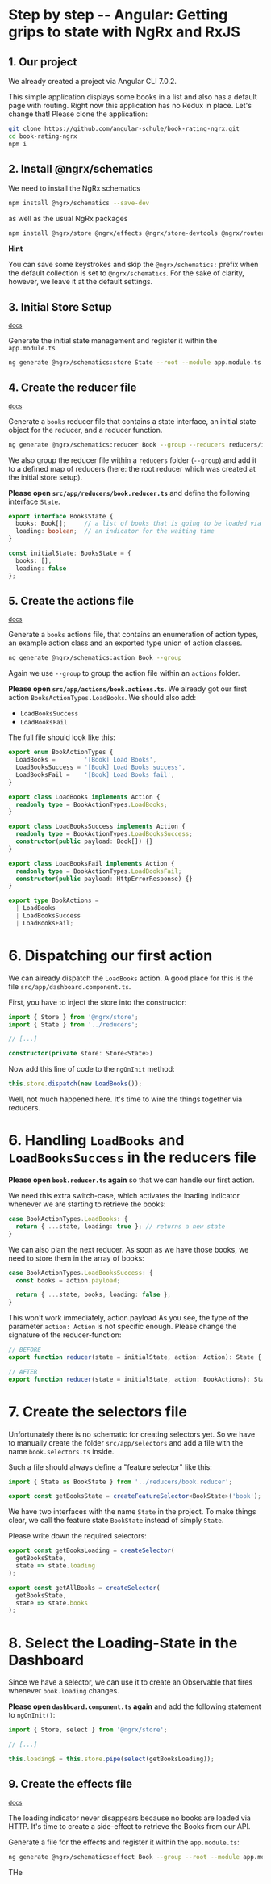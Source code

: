 # Step by step -- Angular: Getting grips to state with NgRx and RxJS



## 1. Our project

We already created a project via Angular CLI 7.0.2.

<!--
```sh
ng new book-rating --routing --style=scss --prefix=br
```
-->

This simple application displays some books in a list and also has a default page with routing.
Right now this application has no Redux in place.
Let's change that! Please clone the application:

```sh
git clone https://github.com/angular-schule/book-rating-ngrx.git
cd book-rating-ngrx
npm i
```



## 2. Install @ngrx/schematics

We need to install the NgRx schematics

```sh
npm install @ngrx/schematics --save-dev
```

as well as the usual NgRx packages

```sh
npm install @ngrx/store @ngrx/effects @ngrx/store-devtools @ngrx/router-store --save
```

__Hint__

You can save some keystrokes and skip the `@ngrx/schematics:` prefix when the default collection is set to `@ngrx/schematics`.
For the sake of clarity, however, we leave it at the default settings.



## 3. Initial Store Setup 

<small>[docs](https://github.com/ngrx/platform/blob/master/docs/schematics/store.md)</small>

Generate the initial state management and register it within the `app.module.ts`

```sh
ng generate @ngrx/schematics:store State --root --module app.module.ts
```



## 4. Create the reducer file

<small>[docs](https://github.com/ngrx/platform/blob/master/docs/schematics/reducer.md)</small>

Generate a `books` reducer file that contains a state interface,
an initial state object for the reducer, and a reducer function.

```sh
ng generate @ngrx/schematics:reducer Book --group --reducers reducers/index.ts
```

We also group the reducer file within a `reducers` folder (`--group`)
and add it to a defined map of reducers (here: the root reducer which was created at the initial store setup).

__Please open `src/app/reducers/book.reducer.ts`__ and define the following interface `State`.

```ts
export interface BooksState {
  books: Book[];     // a list of books that is going to be loaded via HTTP
  loading: boolean;  // an indicator for the waiting time
}

const initialState: BooksState = {
  books: [],
  loading: false
};
```



## 5. Create the actions file

<small>[docs](https://github.com/ngrx/platform/blob/master/docs/schematics/action.md)</small>

Generate a `books` actions file, that contains an enumeration of action types,
an example action class and an exported type union of action classes.

```sh
ng generate @ngrx/schematics:action Book --group
```

Again we use `--group` to group the action file within an `actions` folder.


__Please open `src/app/actions/book.actions.ts`.__
We already got our first action `BooksActionTypes.LoadBooks`. 
We should also add:

* `LoadBooksSuccess`
* `LoadBooksFail`

The full file should look like this:

```ts
export enum BookActionTypes {
  LoadBooks =        '[Book] Load Books',
  LoadBooksSuccess = '[Book] Load Books success',
  LoadBooksFail =    '[Book] Load Books fail',
}

export class LoadBooks implements Action {
  readonly type = BookActionTypes.LoadBooks;
}

export class LoadBooksSuccess implements Action {
  readonly type = BookActionTypes.LoadBooksSuccess;
  constructor(public payload: Book[]) {}
}

export class LoadBooksFail implements Action {
  readonly type = BookActionTypes.LoadBooksFail;
  constructor(public payload: HttpErrorResponse) {}
}

export type BookActions =
  | LoadBooks
  | LoadBooksSuccess
  | LoadBooksFail;
```



# 6. Dispatching our first action

We can already dispatch the `LoadBooks` action.
A good place for this is the file `src/app/dashboard.component.ts`.

First, you have to inject the store into the constructor:

```ts
import { Store } from '@ngrx/store';
import { State } from '../reducers';

// [...]

constructor(private store: Store<State>)
```

Now add this line of code to the `ngOnInit` method:

```ts
this.store.dispatch(new LoadBooks());
```

Well, not much happened here.
It's time to wire the things together via reducers.



# 6. Handling `LoadBooks` and `LoadBooksSuccess` in the reducers file

__Please open `book.reducer.ts` again__ so that we can handle our first action.

We need this extra switch-case, which activates the loading indicator whenever we are starting to retrieve the books:

```ts
case BookActionTypes.LoadBooks: {
  return { ...state, loading: true }; // returns a new state
}
```

We can also plan the next reducer.
As soon as we have those books, we need to store them in the array of books:

```ts
case BookActionTypes.LoadBooksSuccess: {
  const books = action.payload;

  return { ...state, books, loading: false };
}
```

This won't work immediately, action.payload As you see, the type of the parameter `action: Action` is not specific enough. Please change the signature of the reducer-function:

```ts
// BEFORE
export function reducer(state = initialState, action: Action): State {

// AFTER
export function reducer(state = initialState, action: BookActions): State {
```

# 7. Create the selectors file 

Unfortunately there is no schematic for creating selectors yet.
So we have to manually create the folder `src/app/selectors` and add a file with the name `book.selectors.ts` inside.

Such a file should always define a "feature selector" like this:

```ts
import { State as BookState } from '../reducers/book.reducer';

export const getBooksState = createFeatureSelector<BookState>('book');
```

We have two interfaces with the name `State` in the project.
To make things clear, we call the feature state `BookState` instead of simply `State`.

Please write down the required selectors:

```ts
export const getBooksLoading = createSelector(
  getBooksState,
  state => state.loading
);

export const getAllBooks = createSelector(
  getBooksState,
  state => state.books
);
```


# 8. Select the Loading-State in the Dashboard

Since we have a selector, we can use it to create an Observable that fires whenever `book.loading` changes.


__Please open `dashboard.component.ts` again__ and add the following statement to `ngOnInit()`:

```ts
import { Store, select } from '@ngrx/store';

// [...]

this.loading$ = this.store.pipe(select(getBooksLoading));
```

<!--
It might happen that your internet connection is too fast the see the loading-indicator.
You might want to go to `src/app/shared/book-store.service.ts` and 
request the resource `/booksSlow` instead of `/books`.
The new resource also returns all books, but with a delay of 5 seconds.
-->


## 9. Create the effects file 

<small>[docs](https://github.com/ngrx/platform/blob/master/docs/schematics/effect.md)</small>

The loading indicator never disappears because no books are loaded via HTTP.
It's time to create a side-effect to retrieve the Books from our API.

Generate a file for the effects and register it within the `app.module.ts`:

```sh
ng generate @ngrx/schematics:effect Book --group --root --module app.module.ts
```

THe 

